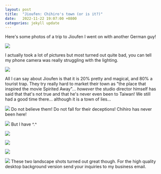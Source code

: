 ```yaml
---
layout: post
title:  "Jioufen: Chihiro's town (or is it?)"
date:   2022-11-22 19:07:00 +0800
categories: jekyll update
---
```


Here's some photos of a trip to Jioufen I went on with another German guy!

![](https://baitu.github.io/taiwan/assets/img/20221113_181526.jpg)

I actually took a lot of pictures but most turned out quite bad, you can tell my phone camera was really struggling with the lighting. 

![](https://baitu.github.io/taiwan/assets/img/20221113_172716.jpg)

All I can say about Jioufen is that it is 20% pretty and magical, and 80% a tourist trap. They try really hard to market their town as "the place that inspired the movie Spirited Away"... *however* the studio director himself has said that that's not true and that he's never even been to Taiwan! We still had a good time there... although it is a town of lies...

![](https://baitu.github.io/taiwan/assets/img/maxresdefault.jpeg)
Do not believe them! Do not fall for their deceptions! Chihiro has never been here!

![](https://baitu.github.io/taiwan/assets/img/20221113_172248.jpg)
But I have ^.^

![](https://baitu.github.io/taiwan/assets/img/20221113_172345.jpg)

![](https://baitu.github.io/taiwan/assets/img/20221113_172900.jpg)

![](https://baitu.github.io/taiwan/assets/img/20221113_172024.jpg)

![](https://baitu.github.io/taiwan/assets/img/20221113_181041.jpg)
These two landscape shots turned out great though. For the high quality desktop background version send your inquiries to my business email.
